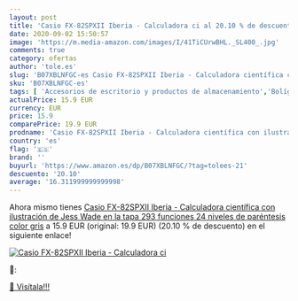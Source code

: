 ```yaml
---
layout: post
title: 'Casio FX-82SPXII Iberia - Calculadora ci al 20.10 % de descuento'
date: 2020-09-02 15:50:57
image: 'https://m.media-amazon.com/images/I/41TiCUrwBHL._SL400_.jpg'
comments: true
category: ofertas
author: 'tole.es'
slug: 'B07XBLNFGC-es Casio FX-82SPXII Iberia - Calculadora científica con...'
sku: 'B07XBLNFGC-es'
tags: [ 'Accesorios de escritorio y productos de almacenamiento','Bolígrafos, lápices y útiles de escritura','Costura y manualidades','Dibujo','Estuches escolares','Hogar y cocina','Lápices','Marcadores','Material de oficina','Materiales de dibujo','Materiales, organizadores y dispensadores de escritorio','Oficina y papelería','Portaminas','Rotuladores y subrayadores','Subrayadores','calculadora', ]
actualPrice: 15.9 EUR
currency: EUR
price: 15.9
comparePrice: 19.9 EUR
prodname: 'Casio FX-82SPXII Iberia - Calculadora científica con ilustración de Jess Wade en la tapa  293 funciones  24 niveles de paréntesis   color gris'
country: 'es'
flag: '🇪🇸'
brand: ''
buyurl: 'https://www.amazon.es/dp/B07XBLNFGC/?tag=tolees-21'
descuento: '20.10'
average: '16.311999999999998'
---
```


Ahora mismo tienes [Casio FX-82SPXII Iberia - Calculadora científica con ilustración de Jess Wade en la tapa  293 funciones  24 niveles de paréntesis   color gris](https://www.amazon.es/dp/B07XBLNFGC/?tag=tolees-21) a 15.9 EUR (original: 19.9 EUR) (20.10 %  de descuento) en el siguiente enlace!

[![Casio FX-82SPXII Iberia - Calculadora ci](https://m.media-amazon.com/images/I/41TiCUrwBHL._SL400_.jpg)](https://www.amazon.es/dp/B07XBLNFGC/?tag=tolees-21)

🔎:


[🛒 Visítala!!!](https://www.amazon.es/dp/B07XBLNFGC/?tag=tolees-21)
